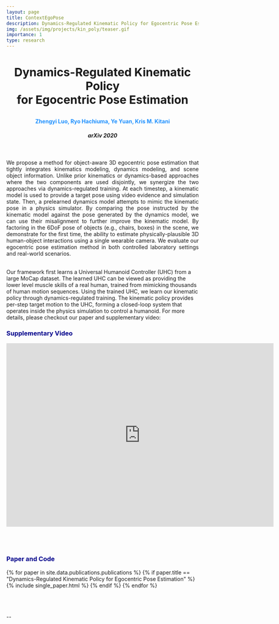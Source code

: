 ```yaml
---
layout: page
title: ContextEgoPose
description: Dynamics-Regulated Kinematic Policy for Egocentric Pose Estimation
img: /assets/img/projects/kin_poly/teaser.gif
importance: 1
type: research
---
```



<h3 style="text-align: center;font-size:30px"> Dynamics-Regulated Kinematic Policy <br> for Egocentric Pose Estimation </h3>
<h4 style="text-align: center;color:DodgerBlue"> Zhengyi Luo, Ryo Hachiuma, Ye Yuan, Kris M. Kitani  </h4>
<h5 style="text-align: center;"> arXiv 2020 </h5>


<div class="row">
    <div class="col-sm-12 mt-3 mt-md-0 mx-md-0 ml-md-0">
        <img class="img-fluid rounded z-depth-0" src="{{ '/assets/img/projects/kin_poly/teaser.png' | relative_url }}" alt="" title="Kin-Poly image"/>
    </div>
</div>
<!-- <div class="caption">
    This image can also have a caption. It's like magic.
</div> -->
<br>
<p  align="justify">
    We propose a method for object-aware 3D egocentric pose estimation that tightly integrates kinematics modeling, dynamics modeling, and scene object information. Unlike prior kinematics or dynamics-based approaches where the two components are used disjointly, we synergize the two approaches via dynamics-regulated training. At each timestep, a kinematic model is used to provide a target pose using video evidence and simulation state. Then, a prelearned dynamics model attempts to mimic the kinematic pose in a physics simulator. By comparing the pose instructed by the kinematic model against the pose generated by the dynamics model, we can use their misalignment to further improve the kinematic model. By factoring in the 6DoF pose of objects (e.g., chairs, boxes) in the scene, we demonstrate for the first time, the ability to estimate physically-plausible 3D human-object interactions using a single wearable camera. We evaluate our egocentric pose estimation method in both controlled laboratory settings and real-world scenarios.
</p>
<br>


<div class="row">
    <div class="col-sm-12 mt-3 mt-md-0 mx-md-0 ml-md-0">
        <img class="img-fluid rounded z-depth-0" src="{{ '/assets/img/projects/kin_poly/overview.png' | relative_url }}" alt="" title="Kin-Poly image"/>
    </div>
</div> 
Our framework first learns a Universal Humanoid Controller (UHC) from a large MoCap dataset. The learned UHC can be viewed as providing the lower level muscle skills of a real human, trained from mimicking thousands of human motion sequences. Using the trained UHC, we learn our kinematic policy through dynamics-regulated training. The kinematic policy provides per-step target motion to the UHC, forming a closed-loop system that operates inside the physics simulation to control a humanoid. For more details, please checkout our paper and supplementary video: 



<h3 style="color:darkblue">Supplementary Video</h3>

<div class="embed-container">
<center>
  <iframe
      src="https://www.youtube.com/embed/QAK9jTUHRQU"
      width="700"
      height="480"
      frameborder="0"
      allowfullscreen="">
  </iframe>
  </center>
</div>

<br>
<br>
<br>
<h3 style="color:darkblue">Paper and Code</h3>

<div>
{% for paper in site.data.publications.publications %}
    {% if paper.title ==  "Dynamics-Regulated Kinematic Policy for Egocentric Pose Estimation" %}
        {% include single_paper.html %}
    {% endif %}
{% endfor %}
</div>

<br>
<br>
<br>
<p> -- </p>